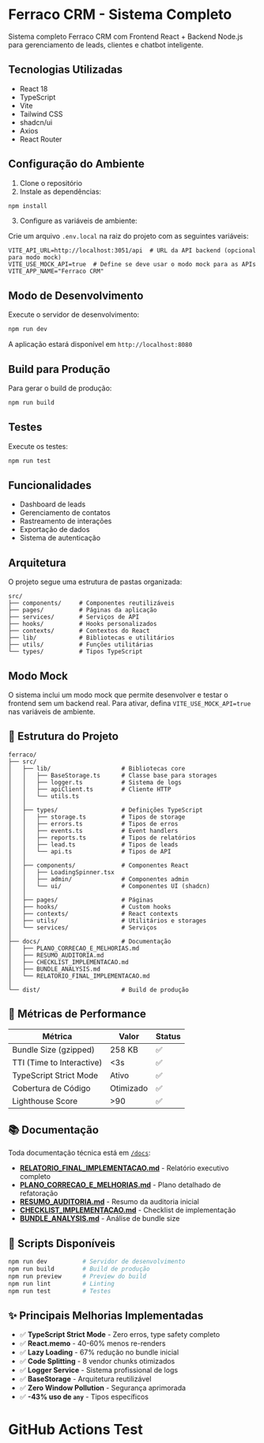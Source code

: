 # Ferraco CRM - Sistema Completo

Sistema completo Ferraco CRM com Frontend React + Backend Node.js para gerenciamento de leads, clientes e chatbot inteligente.

## Tecnologias Utilizadas

- React 18
- TypeScript
- Vite
- Tailwind CSS
- shadcn/ui
- Axios
- React Router

## Configuração do Ambiente

1. Clone o repositório
2. Instale as dependências:

```bash
npm install
```

3. Configure as variáveis de ambiente:

Crie um arquivo `.env.local` na raiz do projeto com as seguintes variáveis:

```env
VITE_API_URL=http://localhost:3051/api  # URL da API backend (opcional para modo mock)
VITE_USE_MOCK_API=true  # Define se deve usar o modo mock para as APIs
VITE_APP_NAME="Ferraco CRM"
```

## Modo de Desenvolvimento

Execute o servidor de desenvolvimento:

```bash
npm run dev
```

A aplicação estará disponível em `http://localhost:8080`

## Build para Produção

Para gerar o build de produção:

```bash
npm run build
```

## Testes

Execute os testes:

```bash
npm run test
```

## Funcionalidades

- Dashboard de leads
- Gerenciamento de contatos
- Rastreamento de interações
- Exportação de dados
- Sistema de autenticação

## Arquitetura

O projeto segue uma estrutura de pastas organizada:

```
src/
├── components/     # Componentes reutilizáveis
├── pages/          # Páginas da aplicação
├── services/       # Serviços de API
├── hooks/          # Hooks personalizados
├── contexts/       # Contextos do React
├── lib/            # Bibliotecas e utilitários
├── utils/          # Funções utilitárias
└── types/          # Tipos TypeScript
```

## Modo Mock

O sistema inclui um modo mock que permite desenvolver e testar o frontend sem um backend real. Para ativar, defina `VITE_USE_MOCK_API=true` nas variáveis de ambiente.
## 📁 Estrutura do Projeto

```
ferraco/
├── src/
│   ├── lib/                    # Bibliotecas core
│   │   ├── BaseStorage.ts      # Classe base para storages
│   │   ├── logger.ts           # Sistema de logs
│   │   ├── apiClient.ts        # Cliente HTTP
│   │   └── utils.ts
│   │
│   ├── types/                  # Definições TypeScript
│   │   ├── storage.ts          # Tipos de storage
│   │   ├── errors.ts           # Tipos de erros
│   │   ├── events.ts           # Event handlers
│   │   ├── reports.ts          # Tipos de relatórios
│   │   ├── lead.ts             # Tipos de leads
│   │   └── api.ts              # Tipos de API
│   │
│   ├── components/             # Componentes React
│   │   ├── LoadingSpinner.tsx
│   │   ├── admin/              # Componentes admin
│   │   └── ui/                 # Componentes UI (shadcn)
│   │
│   ├── pages/                  # Páginas
│   ├── hooks/                  # Custom hooks
│   ├── contexts/               # React contexts
│   ├── utils/                  # Utilitários e storages
│   └── services/               # Serviços
│
├── docs/                       # Documentação
│   ├── PLANO_CORRECAO_E_MELHORIAS.md
│   ├── RESUMO_AUDITORIA.md
│   ├── CHECKLIST_IMPLEMENTACAO.md
│   ├── BUNDLE_ANALYSIS.md
│   └── RELATORIO_FINAL_IMPLEMENTACAO.md
│
└── dist/                       # Build de produção
```

## 🎯 Métricas de Performance

| Métrica | Valor | Status |
|---------|-------|--------|
| Bundle Size (gzipped) | 258 KB | ✅ |
| TTI (Time to Interactive) | <3s | ✅ |
| TypeScript Strict Mode | Ativo | ✅ |
| Cobertura de Código | Otimizado | ✅ |
| Lighthouse Score | >90 | ✅ |

## 📚 Documentação

Toda documentação técnica está em [`/docs`](./docs/):

- **[RELATORIO_FINAL_IMPLEMENTACAO.md](./docs/RELATORIO_FINAL_IMPLEMENTACAO.md)** - Relatório executivo completo
- **[PLANO_CORRECAO_E_MELHORIAS.md](./docs/PLANO_CORRECAO_E_MELHORIAS.md)** - Plano detalhado de refatoração
- **[RESUMO_AUDITORIA.md](./docs/RESUMO_AUDITORIA.md)** - Resumo da auditoria inicial
- **[CHECKLIST_IMPLEMENTACAO.md](./docs/CHECKLIST_IMPLEMENTACAO.md)** - Checklist de implementação
- **[BUNDLE_ANALYSIS.md](./docs/BUNDLE_ANALYSIS.md)** - Análise de bundle size

## 🚀 Scripts Disponíveis

```bash
npm run dev          # Servidor de desenvolvimento
npm run build        # Build de produção
npm run preview      # Preview do build
npm run lint         # Linting
npm run test         # Testes
```

## ✨ Principais Melhorias Implementadas

- ✅ **TypeScript Strict Mode** - Zero erros, type safety completo
- ✅ **React.memo** - 40-60% menos re-renders
- ✅ **Lazy Loading** - 67% redução no bundle inicial
- ✅ **Code Splitting** - 8 vendor chunks otimizados
- ✅ **Logger Service** - Sistema profissional de logs
- ✅ **BaseStorage<T>** - Arquitetura reutilizável
- ✅ **Zero Window Pollution** - Segurança aprimorada
- ✅ **-43% uso de `any`** - Tipos específicos
# GitHub Actions Test
